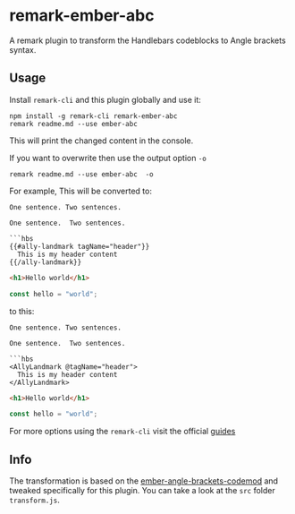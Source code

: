 # remark-ember-abc

A remark plugin to transform the Handlebars codeblocks to Angle brackets syntax.

## Usage

Install `remark-cli` and this plugin globally and use it:

```
npm install -g remark-cli remark-ember-abc
remark readme.md --use ember-abc 
```
This will print the changed content in the console.

If you want to overwrite then use the output option `-o`

```
remark readme.md --use ember-abc  -o
```

For example, This will be converted to:
```
One sentence. Two sentences.

One sentence.  Two sentences.

```hbs
{{#ally-landmark tagName="header"}}
  This is my header content
{{/ally-landmark}}
```

```html
<h1>Hello world</h1>
```

```js
const hello = "world";
```

to this:

```
One sentence. Two sentences.

One sentence.  Two sentences.

```hbs
<AllyLandmark @tagName="header">
  This is my header content
</AllyLandmark>
```

```html
<h1>Hello world</h1>
```

```js
const hello = "world";
```

For more options using the `remark-cli` visit the official [guides](https://github.com/remarkjs/remark/tree/master/packages/remark-cli)

## Info
The transformation is based on the [ember-angle-brackets-codemod](https://github.com/ember-codemods/ember-angle-brackets-codemod)
and tweaked specifically for this plugin. You can take a look at the `src` folder `transform.js`.
